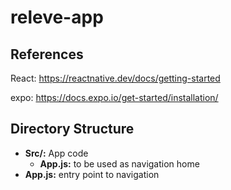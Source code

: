 # releve-app


## References

React: https://reactnative.dev/docs/getting-started

expo: https://docs.expo.io/get-started/installation/

## Directory Structure

- **Src/:** App code
  - **App.js:** to be used as navigation home
- **App.js:** entry point to navigation
